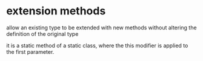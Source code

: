 # extension methods
allow an existing type to be extended with new methods without altering the definition of the original type

it is a static method of a static class, where the this modifier is applied to the first parameter.

